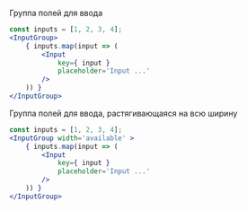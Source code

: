 Группа полей для ввода
```jsx
const inputs = [1, 2, 3, 4];
<InputGroup>
    { inputs.map(input => (
        <Input
            key={ input }
            placeholder='Input ...'
        />
    )) }
</InputGroup>
```

Группа полей для ввода, растягивающаяся на всю ширину
```jsx
const inputs = [1, 2, 3, 4];
<InputGroup width='available' >
    { inputs.map(input => (
        <Input
            key={ input }
            placeholder='Input ...'
        />
    )) }
</InputGroup>
```